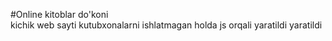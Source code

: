#Online kitoblar do'koni
<br>
kichik web sayti kutubxonalarni ishlatmagan holda js orqali yaratildi yaratildi
